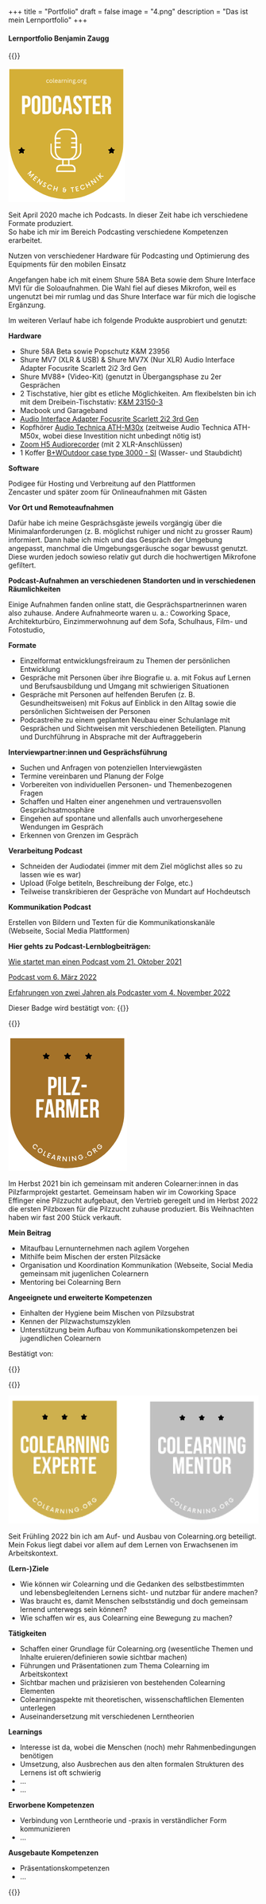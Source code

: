 +++
title = "Portfolio"
draft = false
image = "4.png"
description = "Das ist mein Lernportfolio"
+++
#### Lernportfolio Benjamin Zaugg

{{<box title="Badge Podcaster">}}

![](lernbadge-2.png)

Seit April 2020 mache ich Podcasts. In dieser Zeit habe ich verschiedene Formate produziert.  \
So habe ich mir im Bereich Podcasting verschiedene Kompetenzen erarbeitet.  

Nutzen von verschiedener Hardware für Podcasting und Optimierung des Equipments für den mobilen Einsatz 

Angefangen habe ich mit einem Shure 58A Beta sowie dem Shure Interface MVI für die Soloaufnahmen. Die Wahl fiel auf dieses Mikrofon, weil es ungenutzt bei mir rumlag und das Shure Interface war für mich die logische Ergänzung.  

Im weiteren Verlauf habe ich folgende Produkte ausprobiert und genutzt:  

**Hardware** 

* Shure 58A Beta sowie Popschutz K&M 23956 
* Shure MV7 (XLR & USB) & Shure MV7X (Nur XLR) Audio Interface Adapter Focusrite Scarlett 2i2 3rd Gen 
* Shure MV88+ (Video-Kit) (genutzt in Übergangsphase zu 2er Gesprächen 
* 2 Tischstative, hier gibt es etliche Möglichkeiten. Am flexibelsten bin ich mit dem Dreibein-Tischstativ: [K&M 23150-3](https://www.bensblog.ch/podcast/*%20**K&M%2023150-3**) 
* Macbook und Garageband 
* [Audio Interface Adapter Focusrite Scarlett 2i2 3rd Gen](https://focusrite.com/de/news/introducing-scarlett-3rd-gen) 
* Kopfhörer [Audio Technica ATH-M30x](https://www.galaxus.ch/en/s1/product/audio-technica-ath-m30x-headphones-3827638?supplier=406802) (zeitweise Audio Technica ATH-M50x, wobei diese Investition nicht unbedingt nötig ist) 
* [Zoom H5 Audiorecorder](https://www.galaxus.ch/en/s1/product/zoom-h5-handheld-audio-recorders-2752880?isSecondHand=true&shid=859802&gclid=CjwKCAjwzY2bBhB6EiwAPpUpZva_CiUtftB2qvH0eGWExtafrxemnRR1wxK7CtvZ_OIL05-MDwEjcxoC9rMQAvD_BwE&gclsrc=aw.ds) (mit 2 XLR-Anschlüssen) 
* 1 Koffer [B+WOutdoor case type 3000 - SI](https://www.galaxus.ch/en/s1/product/bw-outdoor-case-type-3000-si-suitcase-camera-bag-7105761?supplier=406802) (Wasser- und Staubdicht)

**Software**

Podigee für Hosting und Verbreitung auf den Plattformen \
Zencaster und später zoom für Onlineaufnahmen mit Gästen 

**Vor Ort und Remoteaufnahmen**  

Dafür habe ich meine Gesprächsgäste jeweils vorgängig über die Minimalanforderungen (z. B. möglichst ruhiger und nicht zu grosser Raum) informiert. Dann habe ich mich und das Gespräch der Umgebung angepasst, manchmal die Umgebungsgeräusche sogar bewusst genutzt. Diese wurden jedoch sowieso relativ gut durch die hochwertigen Mikrofone gefiltert.  

**Podcast-Aufnahmen an verschiedenen Standorten und in verschiedenen Räumlichkeiten** 

Einige Aufnahmen fanden online statt, die Gesprächspartnerinnen waren also zuhause. Andere Aufnahmeorte waren u. a.: Coworking Space, Architekturbüro, Einzimmerwohnung auf dem Sofa, Schulhaus, Film- und Fotostudio,   

**Formate** 

* Einzelformat entwicklungsfreiraum zu Themen der persönlichen Entwicklung 
* Gespräche mit Personen über ihre Biografie u. a. mit Fokus auf Lernen und Berufsausbildung und Umgang mit schwierigen Situationen 
* Gespräche mit Personen auf helfenden Berufen (z. B. Gesundheitsweisen) mit Fokus auf Einblick in den Alltag sowie die persönlichen Sichtweisen der Personen 
* Podcastreihe zu einem geplanten Neubau einer Schulanlage mit Gesprächen und Sichtweisen mit verschiedenen Beteiligten. Planung und Durchführung in Absprache mit der Auftraggeberin 

**Interviewpartner:innen und Gesprächsführung** 

* Suchen und Anfragen von potenziellen Interviewgästen 
* Termine vereinbaren und Planung der Folge 
* Vorbereiten von individuellen Personen- und Themenbezogenen Fragen 
* Schaffen und Halten einer angenehmen und vertrauensvollen Gesprächsatmosphäre 
* Eingehen auf spontane und allenfalls auch unvorhergesehene Wendungen im Gespräch 
* Erkennen von Grenzen im Gespräch 

**Verarbeitung Podcast** 

* Schneiden der Audiodatei (immer mit dem Ziel möglichst alles so zu lassen wie es war) 
* Upload (Folge betiteln, Beschreibung der Folge, etc.) 
* Teilweise transkribieren der Gespräche von Mundart auf Hochdeutsch 

**Kommunikation Podcast** 

Erstellen von Bildern und Texten für die Kommunikationskanäle (Webseite, Social Media Plattformen) 

**Hier gehts zu Podcast-Lernblogbeiträgen:** 

[Wie startet man einen Podcast vom 21. Oktober 2021](https://www.bensblog.ch/wie-startet-man-einen-podcast/)

[Podcast vom 6. März 2022](https://www.bensblog.ch/podcast/)

[Erfahrungen von zwei Jahren als Podcaster vom 4. November 2022](https://www.bensblog.ch/podcast3/)

Dieser Badge wird bestätigt von: 
{{</box>}}

{{<box title="Badge Pilzfarmer">}}

![](lernbadge-3.png)

Im Herbst 2021 bin ich gemeinsam mit anderen Colearner:innen in das Pilzfarmprojekt gestartet. Gemeinsam haben wir im Coworking Space Effinger eine Pilzzucht aufgebaut, den Vertrieb geregelt und im Herbst 2022 die ersten Pilzboxen für die Pilzzucht zuhause produziert. Bis Weihnachten haben wir fast 200 Stück verkauft. 

**Mein Beitrag**

* Mitaufbau Lernunternehmen nach agilem Vorgehen
* Mithilfe beim Mischen der ersten Pilzsäcke
* Organisation und Koordination Kommunikation (Webseite, Social Media gemeinsam mit jugenlichen Colearnern
* Mentoring bei Colearning Bern

**Angeeignete und erweiterte Kompetenzen**

* Einhalten der Hygiene beim Mischen von Pilzsubstrat
* Kennen der Pilzwachstumszyklen
* Unterstützung beim Aufbau von Kommunikationskompetenzen bei jugendlichen Colearnern

Bestätigt von: 

{{</box>}}

{{<box title="Badge Colearning Experte">}}

![](bildschirm-foto-2023-01-03-um-15.53.40.png)

Seit Frühling 2022 bin ich am Auf- und Ausbau von Colearning.org beteiligt. Mein Fokus liegt dabei vor allem auf dem Lernen von Erwachsenen im Arbeitskontext. 

**(Lern-)Ziele**

* Wie können wir Colearning und die Gedanken des selbstbestimmten und lebensbegleitenden Lernens sicht- und nutzbar für andere machen?
* Was braucht es, damit Menschen selbstständig und doch gemeinsam lernend unterwegs sein können? 
* Wie schaffen wir es, aus Colearning eine Bewegung zu machen? 

**Tätigkeiten**

* Schaffen einer Grundlage für Colearning.org (wesentliche Themen und Inhalte eruieren/definieren sowie sichtbar machen)
* Führungen und Präsentationen zum Thema Colearning im Arbeitskontext
* Sichtbar machen und präzisieren von bestehenden Colearning Elementen
* Colearningaspekte mit theoretischen, wissenschaftlichen Elementen unterlegen
* Auseinandersetzung mit verschiedenen Lerntheorien

**Learnings**

* Interesse ist da, wobei die Menschen (noch) mehr Rahmenbedingungen benötigen
* Umsetzung, also Ausbrechen aus den alten formalen Strukturen des Lernens ist oft schwierig
* ...
* ...

**Erworbene Kompetenzen**

* Verbindung von Lerntheorie und -praxis in verständlicher Form kommunizieren 
* ...

**Ausgebaute Kompetenzen**

* Präsentationskompetenzen 
* ...

{{</box>}}